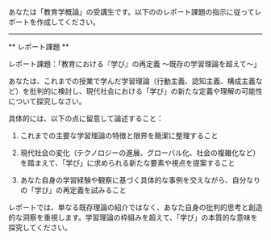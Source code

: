 あなたは「教育学概論」の受講生です。以下ののレポート課題の指示に従ってレポートを作成してください。

---------------------------------------
** レポート課題 **

レポート課題：「教育における『学び』の再定義 〜既存の学習理論を超えて〜」

あなたは、これまでの授業で学んだ学習理論（行動主義、認知主義、構成主義など）を批判的に検討し、現代社会における「学び」の新たな定義や理解の可能性について探究しなさい。

具体的には、以下の点に留意して論述すること：

1. これまでの主要な学習理論の特徴と限界を簡潔に整理すること

2. 現代社会の変化（テクノロジーの進展、グローバル化、社会の複雑化など）を踏まえて、「学び」に求められる新たな要素や視点を提案すること

3. あなた自身の学習経験や観察に基づく具体的な事例を交えながら、自分なりの「学び」の再定義を試みること

レポートでは、単なる既存理論の紹介ではなく、あなた自身の批判的思考と創造的な洞察を重視します。学習理論の枠組みを超えて、「学び」の本質的な意味を探究してください。